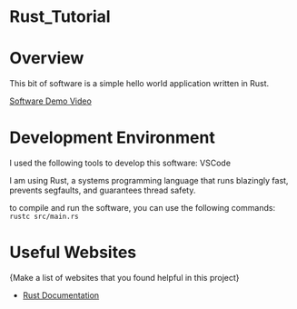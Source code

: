 # Rust_Tutorial

# Overview

This bit of software is a simple hello world application written in Rust.

[Software Demo Video](https://youtu.be/Wcqbm1MTVyk)

# Development Environment

I used the following tools to develop this software:
VSCode

I am using Rust, a systems programming language that runs blazingly fast, prevents segfaults, and guarantees thread safety.

to compile and run the software, you can use the following commands:
`rustc src/main.rs`

# Useful Websites

{Make a list of websites that you found helpful in this project}

- [Rust Documentation](https://www.rust-lang.org/learn)